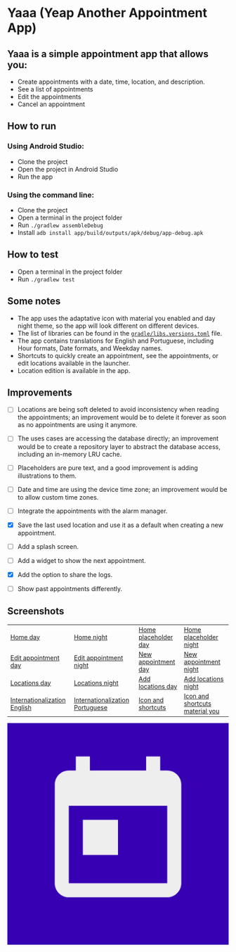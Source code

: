 Yaaa (Yeap Another Appointment App)
===============================

## Yaaa is a simple appointment app that allows you:

- Create appointments with a date, time, location, and description.
- See a list of appointments
- Edit the appointments
- Cancel an appointment

## How to run

### Using Android Studio:

- Clone the project
- Open the project in Android Studio
- Run the app

### Using the command line:

- Clone the project
- Open a terminal in the project folder
- Run `./gradlew assembleDebug`
- Install `adb install app/build/outputs/apk/debug/app-debug.apk`

## How to test

- Open a terminal in the project folder
- Run `./gradlew test`

## Some notes

- The app uses the adaptative icon with material you enabled and day night theme, so the app will look different on different devices.
- The list of libraries can be found in the [`gradle/libs.versions.toml`](gradle/libs.versions.toml) file.
- The app contains translations for English and Portuguese, including Hour formats, Date formats, and Weekday names.
- Shortcuts to quickly create an appointment, see the appointments, or edit locations available in the launcher.
- Location edition is available in the app.

## Improvements

- [ ] Locations are being soft deleted to avoid inconsistency when reading the appointments; an improvement would be to delete it forever as soon as no appointments are using it anymore.
- [ ] The uses cases are accessing the database directly; an improvement would be to create a repository layer to abstract the database access, including an in-memory LRU cache.
- [ ] Placeholders are pure text, and a good improvement is adding illustrations to them.
- [ ] Date and time are using the device time zone; an improvement would be to allow custom time zones.
- [ ] Integrate the appointments with the alarm manager.
- [X] Save the last used location and use it as a default when creating a new appointment.
- [ ] Add a splash screen.
- [ ] Add a widget to show the next appointment.
- [X] Add the option to share the logs.
- [ ] Show past appointments differently.


## Screenshots

|||||
|---|---|---|---|
|[Home day](assets/screenshots/home-day.png)|[Home night](assets/screenshots/home-night.png)|[Home placeholder day](assets/screenshots/home-empty-day.png)|[Home placeholder night](assets/screenshots/home-empty-night.png)|
|[Edit appointment day](assets/screenshots/edit-appointment-day.png)|[Edit appointment night](assets/screenshots/edit-appointment-night.png)|[New appointment day](assets/screenshots/new-appointment-day.png)|[New appointment night](assets/screenshots/new-appointment-night.png)|
|[Locations day](assets/screenshots/locations-day.png)|[Locations night](assets/screenshots/locations-night.png)|[Add locations day](assets/screenshots/add-location-day.png)|[Add locations night](assets/screenshots/add-location-night.png)|
|[Internationalization English](assets/screenshots/internationalization-english.png)|[Internationalization Portuguese](assets/screenshots/internationalization-portuguese.png)|[Icon and shortcuts](assets/screenshots/icon-and-shortcuts.png)|[Icon and shortcuts material you](assets/screenshots/icon-and-shortcuts-material-you.png)|

![App Icon](assets/ic_launcher-playstore.png)
